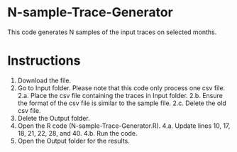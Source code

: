 # N-sample-Trace-Generator
This code generates N samples of the input traces on selected months.

# Instructions
1. Download the file.
2. Go to Input folder. Please note that this code only process one csv file.
  2.a. Place the csv file containing the traces in Input folder.
  2.b. Ensure the format of the csv file is similar to the sample file.
  2.c. Delete the old csv file.
3. Delete the Output folder.
4. Open the R code (N-sample-Trace-Generator.R).
  4.a. Update lines 10, 17, 18, 21, 22, 28, and 40.
  4.b. Run the code.
5. Open the Output folder for the results.
